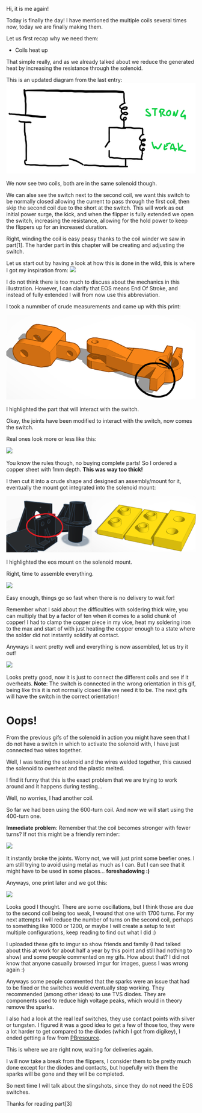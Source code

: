 Hi, it is me again!

Today is finally the day! I have mentioned the multiple coils several times now, today we are finally making them.


Let us first recap why we need them:
 - Coils heat up

That simple really, and as we already talked about we reduce the generated heat by increasing the resistance through the solenoid.

This is an updated diagram from the last entry:
![](https://raw.githubusercontent.com/bumpnumb/Pinball/main/Images/Wiring_diagram_2.png)

We now see two coils, both are in the same solenoid though.

We can alse see the switch next to the second coil, we want this switch to be normally closed allowing the current to pass through the first coil, then skip the second coil due to the short at the switch. This will work as out initial power surge, the kick, and when the flipper is fully extended we open the switch, increasing the resistance, allowing for the hold power to keep the flippers up for an increased duration.

Right, winding the coil is easy peasy thanks to the coil winder we saw in part[1].
The harder part in this chapter will be creating and adjusting the switch.

Let us start out by having a look at how this is done in the wild, this is where I got my inspiration from:
![](https://www.marcospecialties.com/pinball-parts-blog/wp-content/uploads/2020/06/eos-switch-flippper-coil-marco-pinball.jpg)

I do not think there is too much to discuss about the mechanics in this illustration. However, I can clarify that EOS means End Of Stroke, and instead of fully extended I will from now use this abbreviation.

I took a nummber of crude measurements and came up with this print:

![](https://raw.githubusercontent.com/bumpnumb/Pinball/main/Images/Flipper_joint.PNG)

I highlighted the part that will interact with the switch.

Okay, the joints have been modified to interact with the switch, now comes the switch.

Real ones look more or less like this:

![](https://www.marcospecialties.com//images/products/ASW-A1-162/large.JPG)

You know the rules though, no buying complete parts! So I ordered a copper sheet with 1mm depth. **This was way too thick!**

I then cut it into a crude shape and designed an assembly/mount for it, eventually the mount got integrated into the solenoid mount:

![](https://raw.githubusercontent.com/bumpnumb/Pinball/main/Images/EOS_assembly.png)

I highlighted the eos mount on the solenoid mount.

Right, time to assemble everything. 

![](https://i.imgur.com/5hWxXiZ.jpg)

Easy enough, things go so fast when there is no delivery to wait for!

Remember what I said about the difficulties with soldering thick wire, you can multiply that by a factor of ten when it comes to a solid chunk of copper!
I had to clamp the copper piece in my vice, heat my soldering iron to the max and start of with just heating the copper enough to a state where the solder did not instantly solidify at contact.

Anyways it went pretty well and everything is now assembled, let us try it out!

![](https://raw.githubusercontent.com/bumpnumb/Pinball/main/Images/First_eos_test.gif)

Looks pretty good, now it is just to connect the different coils and see if it overheats. **Note**: The switch is connected in the wrong orientation in this gif, being like this it is not normally closed like we need it to be. The next gifs will have the switch in the correct orientation!


# Oops!

From the previous gifs of the solenoid in action you might have seen that I do not have a switch in which to activate the solenoid with, I have just connected two wires together.

Well, I was testing the solenoid and the wires welded together, this caused the solenoid to overheat and the plastic melted. 

I find it funny that this is the exact problem that we are trying to work around and it happens during testing...

Well, no worries, I had another coil.

So far we had been using the 600-turn coil. And now we will start using the 400-turn one.

**Immediate problem**: 
Remember that the coil becomes stronger with fewer turns? If not this might be a friendly reminder:

![](https://raw.githubusercontent.com/bumpnumb/Pinball/main/Images/Solenoid_breaking_1.gif)

It instantly broke the joints. Worry not, we will just print some beefier ones. I am still trying to avoid using metal as much as I can. But I can see that it might have to be used in some places... **foreshadowing :)**

Anyways, one print later and we got this:

![](https://raw.githubusercontent.com/bumpnumb/Pinball/main/Images/Solenoid_working_4_slowmo.gif)

Looks good I thought. There are some oscillations, but I think those are due to the second coil being too weak, I wound that one with 1700 turns. For my next attempts I will reduce the number of turns on the second coil, perhaps to something like 1000 or 1200, or maybe I will create a setup to test multiple configurations, keep reading to find out what I did :)


I uploaded these gifs to imgur so show friends and family (I had talked about this at work for about half a year by this point and still had nothing to show) and some people commented on my gifs. How about that? I did not know that anyone casually browsed imgur for images, guess I was wrong again :)

Anyways some people commented that the sparks were an issue that had to be fixed or the switches would eventually stop working. They recommended (among other ideas) to use TVS diodes. They are components used to reduce high voltage peaks, which would in theory remove the sparks.

I also had a look at the real leaf switches, they use contact points with silver or tungsten. I figured it was a good idea to get a few of those too, they were a lot harder to get compared to the diodes (which I got from digikey), I ended getting a few from [PBresource](http://www.pbresource.com/pfswitch.htm#common).

This is where we are right now, waiting for deliveries again.

I will now take a break from the flippers, I consider them to be pretty much done except for the diodes and contacts, but hopefully with them the sparks will be gone and they will be completed.

So next time I will talk about the slingshots, since they do not need the EOS switches.

Thanks for reading part[3]







